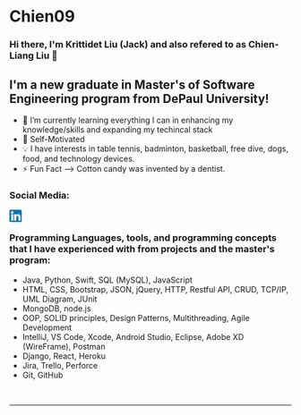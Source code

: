 # Chien09
 
### Hi there, I'm Krittidet Liu (Jack) and also refered to as Chien-Liang Liu 👋 

## I'm a new graduate in Master's of Software Engineering program from DePaul University! 

- 🌱 I’m currently learning everything I can in enhancing my knowledge/skills and expanding my techincal stack
- 👯 Self-Motivated 
- 💡 I have interests in table tennis, badminton, basketball, free dive, dogs, food, and technology devices.  
-  ⚡ Fun Fact --> Cotton candy was invented by a dentist.

### Social Media:

[<img align="left" alt="Chien09 | LinkedIn" width="22px" src="linkd.png" />][linkedin]

<br />

### Programming Languages, tools, and programming concepts that I have experienced with from projects and the master's program:

- Java, Python, Swift, SQL (MySQL), JavaScript
- HTML, CSS, Bootstrap, JSON, jQuery, HTTP, Restful API, CRUD, TCP/IP, UML Diagram, JUnit
- MongoDB, node.js 
- OOP, SOLID principles, Design Patterns, Multithreading, Agile Development
- IntelliJ, VS Code, Xcode, Android Studio, Eclipse, Adobe XD (WireFrame), Postman
- Django, React, Heroku
- Jira, Trello, Perforce
- Git, GitHub

<br />

---

[linkedin]: https://linkedin.com/in/chienliangliujack
